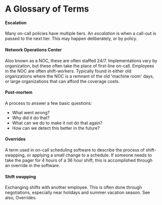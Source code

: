 # A Glossary of Terms

#### Escalation

Many on-call policies have multiple tiers. An *escalation* is when a call-out is passed to the next tier. This may happen deliberately, or by policy.

#### Network Operations Center

Also known as a NOC, these are often staffed 24/7. Implementations vary by organization, but these often take the place of first-line on-call. Employees in the NOC are often shift-workers. Typically found in either old organizations where the NOC is a remnant of the old 'machine room' days, or large organizations that can afford the coverage costs.

#### Post-mortem

A process to answer a few basic questions:

* What went wrong?
* Why did it do that?
* What can we do to make it not do that again?
* How can we detect this better in the future?

#### Overrides

A term used in on-call scheduling software to describe the process of shift-swapping, or applying a small change to a schedule. If someone needs to take the pager for 4 hours of a 36 hour shift, this is accomplished through an override in the software.

#### Shift swapping

Exchanging shifts with another employee. This is often done through negotiations, especially near holidays and summer vacation season. See also, Overrides.

